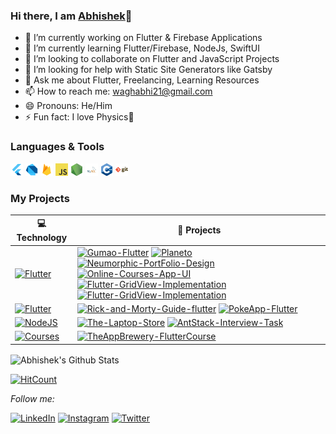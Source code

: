 ### Hi there, I am [Abhishek]()👋


- 🔭 I’m currently working on Flutter & Firebase Applications
- 🌱 I’m currently learning Flutter/Firebase, NodeJs, SwiftUI
- 👯 I’m looking to collaborate on Flutter and JavaScript Projects
- 🤔 I’m looking for help with Static Site Generators like Gatsby
- 💬 Ask me about Flutter, Freelancing, Learning Resources
- 📫 How to reach me: waghabhi21@gmail.com
- 😄 Pronouns: He/Him
- ⚡ Fun fact: I love Physics🚀

### Languages & Tools

<code><img height="20" src="https://raw.githubusercontent.com/github/explore/80688e429a7d4ef2fca1e82350fe8e3517d3494d/topics/flutter/flutter.png"></code>
<code><img height="20" src="https://raw.githubusercontent.com/github/explore/80688e429a7d4ef2fca1e82350fe8e3517d3494d/topics/dart/dart.png"></code>
<code><img height="20" src="https://raw.githubusercontent.com/github/explore/80688e429a7d4ef2fca1e82350fe8e3517d3494d/topics/firebase/firebase.png"></code>
<code><img height="20" src="https://raw.githubusercontent.com/github/explore/80688e429a7d4ef2fca1e82350fe8e3517d3494d/topics/javascript/javascript.png"></code>
<code><img height="20" src="https://raw.githubusercontent.com/github/explore/80688e429a7d4ef2fca1e82350fe8e3517d3494d/topics/nodejs/nodejs.png"></code>
<code><img height="20" src="https://raw.githubusercontent.com/github/explore/80688e429a7d4ef2fca1e82350fe8e3517d3494d/topics/mysql/mysql.png"></code>
<code><img height="20" src="https://raw.githubusercontent.com/github/explore/80688e429a7d4ef2fca1e82350fe8e3517d3494d/topics/cpp/cpp.png"></code>
<code><img height="20" src="https://raw.githubusercontent.com/github/explore/80688e429a7d4ef2fca1e82350fe8e3517d3494d/topics/git/git.png"></code>

### My Projects

| 💻 **Technology** | 🚀 **Projects** |
|-|-|
| [![Flutter](https://img.shields.io/static/v1?label=Flutter&labelColor=02569b&message=Flutter-UI's&color=orange&logo=flutter&logoColor=FFFFFF&style=for-the-badge)](https://www.flutter.dev) |[![Gumao-Flutter](https://img.shields.io/static/v1?label=Gumao-Flutter&message=%20&color=000605&logo=github&logoColor=white&labelColor=000605)](https://github.com/iabhishek07/Gumao-Flutter) [![Planeto](https://img.shields.io/static/v1?label=Planeto&message=%20&color=000605&logo=github&logoColor=white&labelColor=000605)](https://github.com/iabhishek07/Planeto) [![Neumorphic-PortFolio-Design](https://img.shields.io/static/v1?label=Neumorphic-PortFolio-Design&message=%20&color=000605&logo=github&logoColor=white&labelColor=000605)](https://github.com/iabhishek07/Neumorphic-PortFolio-Design) [![Online-Courses-App-UI](https://img.shields.io/static/v1?label=Online-Courses-App-UI&message=%20&color=000605&logo=github&logoColor=white&labelColor=000605)](https://github.com/iabhishek07/Online-Courses-App-UI) [![Flutter-GridView-Implementation](https://img.shields.io/static/v1?label=Flutter-GridView-Implementation&message=%20&color=000605&logo=github&logoColor=white&labelColor=000605)](https://github.com/iabhishek07/Flutter-GridView-Implementation) [![Flutter-GridView-Implementation](https://img.shields.io/static/v1?label=InspirationApp-UI&message=%20&color=000605&logo=github&logoColor=white&labelColor=000605)](https://github.com/iabhishek07/InspirationApp-UI) 
| [![Flutter](https://img.shields.io/static/v1?label=Flutter&labelColor=02569b&message=API-IMPLEMENTATIONS&color=orange&logo=flutter&logoColor=FFFFFF&style=for-the-badge)](https://www.flutter.dev) | [![Rick-and-Morty-Guide-flutter](https://img.shields.io/static/v1?label=Rick-and-Morty-Guide-flutter&message=%20&color=000605&logo=github&logoColor=white&labelColor=000605)](https://github.com/iabhishek07/Rick-and-Morty-Guide-flutter) [![PokeApp-Flutter](https://img.shields.io/static/v1?label=PokeApp-Flutter&message=%20&color=000605&logo=github&logoColor=white&labelColor=000605)](https://github.com/iabhishek07/PokeApp-Flutter) | [![YouTube-Video-Player](https://img.shields.io/static/v1?label=YouTube-Video-Player&message=%20&color=000605&logo=github&logoColor=white&labelColor=000605)](https://github.com/iabhishek07/YouTube-Video-Player) |
[![NodeJS](https://img.shields.io/static/v1?label=NodeJS&labelColor=02569b&message=WebApps&color=orange&logo=node.js&logoColor=FFFFFF&style=for-the-badge)](https://www.nodejs.org) | [![The-Laptop-Store](https://img.shields.io/static/v1?label=The-Laptop-Store&message=%20&color=000605&logo=github&logoColor=white&labelColor=000605)](https://github.com/iabhishek07/The-Laptop-Store) [![AntStack-Interview-Task](https://img.shields.io/static/v1?label=AntStack-Interview-Task&message=%20&color=000605&logo=github&logoColor=white&labelColor=000605)](https://github.com/iabhishek07/AntStack-Interview-Task)|
[![Courses](https://img.shields.io/static/v1?label=Udemy&labelColor=02569b&message=Courses-Completed&color=orange&logo=udemy&logoColor=FFFFFF&style=for-the-badge)](https://www.udemy.com) | [![TheAppBrewery-FlutterCourse](https://img.shields.io/static/v1?label=TheAppBrewery-FlutterCourse&message=%20&color=000605&logo=github&logoColor=white&labelColor=000605)](https://github.com/iabhishek07/TheAppBrewery-FlutterCourse) |

<p align="left">

<img align="center" src="https://github-readme-stats.vercel.app/api?username=iabhishek07&show_icons=true&hide_border=true" alt="Abhishek's Github Stats">

[![HitCount](http://hits.dwyl.com/iabhishek07/iabhishek07.svg)](http://hits.dwyl.com/iabhishek07/iabhishek07)

<i>Follow me:</i><br>

<a href="https://www.linkedin.com/in/abhishek-wagh-674283141/" target="_blank"><img src="https://img.shields.io/badge/LinkedIn-%230077B5.svg?&style=flat-square&logo=linkedin&logoColor=white" alt="LinkedIn"></a>
<a href="https://www.instagram.com/i.abhishek_wagh" target="_blank"><img src="https://img.shields.io/badge/Instagram-%23E4405F.svg?&style=flat-square&logo=instagram&logoColor=white" alt="Instagram"></a>
<a href="https://www.twitter.com/I_AM_Abhishek07" target="_blank"><img src="https://img.shields.io/badge/Twitter-%231877F2.svg?&style=flat-square&logo=twitter&logoColor=white" alt="Twitter"></a>
</p>
